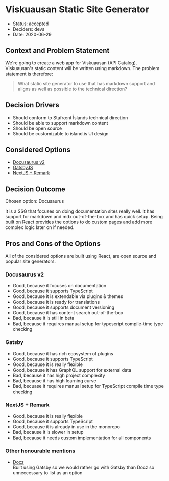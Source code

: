# Viskuausan Static Site Generator
* Status: accepted
* Deciders: devs
* Date: 2020-06-29

## Context and Problem Statement

We're going to create a web app for Viskuausan (API Catalog).
Viskuausan's static content will be written using markdown.
The problem statement is therefore: 
> What static site generator to use that has markdown support
> and aligns as well as possible to the technical direction?

## Decision Drivers

* Should conform to Stafrænt Íslands technical direction
* Should be able to support markdown content
* Should be open source
* Should be customizable to island.is UI design

## Considered Options

* [Docusaurus v2](https://v2.docusaurus.io/)
* [GatsbyJS](https://www.gatsbyjs.org/)
* [NextJS + Remark](https://github.com/vercel/next.js/tree/canary/examples/blog-starter-typescript)

## Decision Outcome

Chosen option: Docusaurus

It is a SSG that focuses on doing documentation sites really well.
It has support for markdown and mdx out-of-the-box and has quick setup.
Being built on React provides the options to do custom pages and add more 
complex logic later on if needed.


## Pros and Cons of the Options
All of the considered options are built using React, are open source and popular
site generators.

### Docusaurus v2
* Good, because it focuses on documentation
* Good, because it supports TypeScript
* Good, because it is extendable via plugins & themes
* Good, because it is ready for translations
* Good, because it supports document versioning
* Good, because it has content search out-of-the-box
* Bad, because it is still in beta
* Bad, because it requires manual setup for typescript compile-time type checking


### Gatsby
 * Good, because it has rich ecosystem of plugins
 * Good, because it supports TypeScript
 * Good, because it is really flexible
 * Good, because it has GraphQL support for external data
 * Bad, because it has high project complexity
 * Bad, because it has high learning curve
 * Bad, becuase it requires manual setup for TypeScript compile time type checking

### NextJS + Remark
* Good, because it is really flexible
* Good, because it supports TypeScript 
* Good, because it is already in use in the monorepo 
* Bad, because it is slower in setup
* Bad, because it needs custom implementation for all components

### Other honourable mentions
* [Docz](https://www.docz.site/)  
  Built using Gatsby so we would rather go with Gatsby than Docz so unneccessary to
  list as an option
